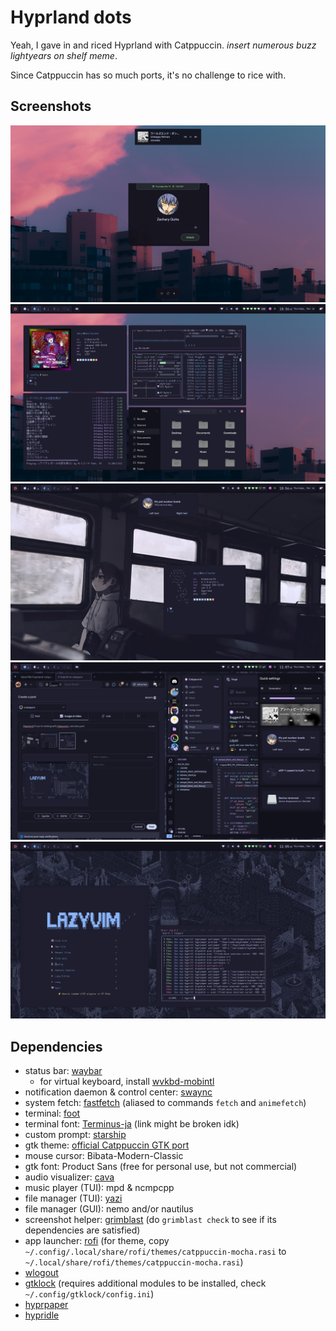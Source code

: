 # Hyprland dots
Yeah, I gave in and riced Hyprland with Catppuccin. *insert numerous buzz lightyears on shelf meme*.

Since Catppuccin has so much ports, it's no challenge to rice with.

## Screenshots
![1](/media/1.png)
![2](/media/2.png)
![3](/media/3.png)
![4](/media/4.png)
![5](/media/5.png)

## Dependencies
* status bar: [waybar](https://github.com/Alexays/Waybar)
   * for virtual keyboard, install [wvkbd-mobintl](https://github.com/jjsullivan5196/wvkbd)
* notification daemon & control center: [swaync](https://github.com/ErikReider/SwayNotificationCenter)
* system fetch: [fastfetch](https://github.com/fastfetch-cli/fastfetch) (aliased to commands `fetch` and `animefetch`)
* terminal: [foot](https://codeberg.org/dnkl/foot)
* terminal font: [Terminus-ja](https://eng.fontke.com/font/10278296/) (link might be broken idk)
* custom prompt: [starship](https://starship.rs/)
* gtk theme: [official Catppuccin GTK port](https://github.com/catppuccin/gtk)
* mouse cursor: Bibata-Modern-Classic
* gtk font: Product Sans (free for personal use, but not commercial)
* audio visualizer: [cava](https://github.com/karlstav/cava)
* music player (TUI): mpd & ncmpcpp
* file manager (TUI): [yazi](https://github.com/sxyazi/yazi)
* file manager (GUI): nemo and/or nautilus
* screenshot helper: [grimblast](https://github.com/hyprwm/contrib/tree/main/grimblast) (do `grimblast check` to see if its dependencies are satisfied)
* app launcher: [rofi](https://github.com/lbonn/rofi) (for theme, copy `~/.config/.local/share/rofi/themes/catppuccin-mocha.rasi` to `~/.local/share/rofi/themes/catppuccin-mocha.rasi`)
* [wlogout](https://github.com/ArtsyMacaw/wlogout)
* [gtklock](https://github.com/jovanlanik/gtklock) (requires additional modules to be installed, check `~/.config/gtklock/config.ini`)
* [hyprpaper](https://github.com/hyprwm/hyprpaper)
* [hypridle](https://github.com/hyprwm/hypridle)


<!-- ## TO-DO -->
<!---->
<!-- - [x] Waybar revamp -->
<!--   - [x] Rearrange components into a static top bar -->
<!--   - [x] Styleeeee it -->
<!-- - [x] Swaync -->
<!--   - [x] Configure swaync -->
<!--   - [x] Toggle swaync using custom waybar notif module -->
<!-- - [ ] Nvim -->
<!--   - [ ] Make some personal tweaks to LazyVim -->
<!-- - [ ] Rofi -->
<!--   - [ ] Rofi modular configuration -->
<!--   - [ ] Wallpaper changing script -->
